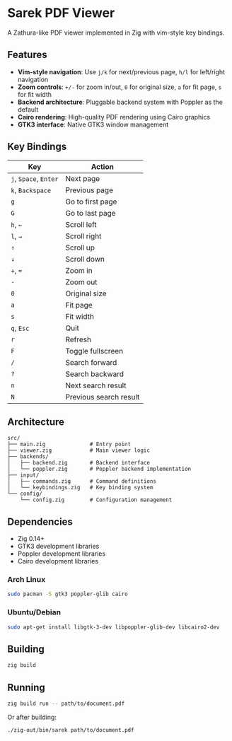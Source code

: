 # Sarek PDF Viewer

A Zathura-like PDF viewer implemented in Zig with vim-style key bindings.

## Features

- **Vim-style navigation**: Use `j/k` for next/previous page, `h/l` for left/right navigation
- **Zoom controls**: `+/-` for zoom in/out, `0` for original size, `a` for fit page, `s` for fit width
- **Backend architecture**: Pluggable backend system with Poppler as the default
- **Cairo rendering**: High-quality PDF rendering using Cairo graphics
- **GTK3 interface**: Native GTK3 window management

## Key Bindings

| Key | Action |
|-----|--------|
| `j`, `Space`, `Enter` | Next page |
| `k`, `Backspace` | Previous page |
| `g` | Go to first page |
| `G` | Go to last page |
| `h`, `←` | Scroll left |
| `l`, `→` | Scroll right |
| `↑` | Scroll up |
| `↓` | Scroll down |
| `+`, `=` | Zoom in |
| `-` | Zoom out |
| `0` | Original size |
| `a` | Fit page |
| `s` | Fit width |
| `q`, `Esc` | Quit |
| `r` | Refresh |
| `F` | Toggle fullscreen |
| `/` | Search forward |
| `?` | Search backward |
| `n` | Next search result |
| `N` | Previous search result |

## Architecture

```
src/
├── main.zig              # Entry point
├── viewer.zig            # Main viewer logic
├── backends/
│   ├── backend.zig       # Backend interface
│   └── poppler.zig       # Poppler backend implementation
├── input/
│   ├── commands.zig      # Command definitions
│   └── keybindings.zig   # Key binding system
└── config/
    └── config.zig        # Configuration management
```

## Dependencies

- Zig 0.14+
- GTK3 development libraries
- Poppler development libraries
- Cairo development libraries

### Arch Linux
```bash
sudo pacman -S gtk3 poppler-glib cairo
```

### Ubuntu/Debian
```bash
sudo apt-get install libgtk-3-dev libpoppler-glib-dev libcairo2-dev
```

## Building

```bash
zig build
```

## Running

```bash
zig build run -- path/to/document.pdf
```

Or after building:

```bash
./zig-out/bin/sarek path/to/document.pdf
```